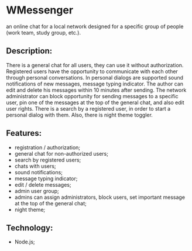 # WMessenger
an online chat for a local network designed for a specific group of people (work team, study group, etc.).


## Description:
There is a general chat for all users, they can use it without authorization. Registered users have the opportunity to communicate with each other through personal conversations. In personal dialogs are supported sound notifications of new messages, message typing indicator. The author can edit and delete his messages within 10 minutes after sending. The network administrator can block opportunity for sending messages to a specific user, pin one of the messages at the top of the general chat, and also edit user rights.
There is a search by a registered user, in order to start a personal dialog with them.
Also, there is night theme toggler.


## Features:
- registration / authorization;
- general chat for non-authorized users;
- search by registered users;
- chats with users;
- sound notifications;
- message typing indicator;
- edit / delete messages;
- admin user group;
- admins can assign administrators, block users, set important message at the top of the general chat;
- night theme;


## Technology:
- Node.js;
